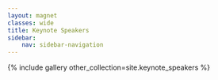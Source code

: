```yaml
---
layout: magnet
classes: wide
title: Keynote Speakers
sidebar:
    nav: sidebar-navigation
---
```



{% include gallery other_collection=site.keynote_speakers %}
